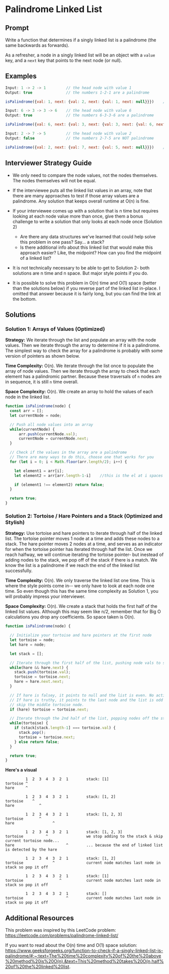 # Palindrome Linked List

## Prompt
Write a function that determines if a singly linked list is a palindrome (the same backwards as forwards).

As a refresher, a node in a singly linked list will be an object with a `value` key, and a `next` key that points to the next node (or null).

## Examples
```javascript
Input: 1 -> 2 -> 1         // the head node with value 1
Output: true               // the numbers 1-2-1 are a palindrome

isPalindrome({val: 1, next: {val: 2, next: {val: 1, next: null}}})    //returns true
```
```javascript
Input: 6 -> 3 -> 3 -> 6    // the head node with value 6
Output: true               // the numbers 6-3-3-6 are a palindrome

isPalindrome({val: 6, next: {val: 3, next: {val: 3, next: {val: 6, next: null}}}})    //returns true
```
```javascript
Input: 2 -> 7 -> 5         // the head node with value 2
Output: false              // the numbers 2-7-5 are NOT palindrome

isPalindrome({val: 2, next: {val: 7, next: {val: 5, next: null}}})    //returns false
```

## Interviewer Strategy Guide

- We only need to compare the node values, not the nodes themselves. The nodes themselves will not be equal.

- If the interviewee puts all the linked list values in an array, note that there are many approaches to test if those array values are a palindrome. Any solution that keeps overall runtime at O(n) is fine.

- If your interviewee comes up with a solution that is n time but requires looking at each node value more than once, give them a bonus challenge to write a solution that only looks at each node once (Solution 2)
  - Are there any data structures we've learned that could help solve this problem in one pass? Say... a stack?
  - Is there additional info about this linked list that would make this approach easier? Like, the midpoint? How can you find the midpoint of a linked list?

- It is not technically necessary to be able to get to Solution 2- both solutions are n time and n space. But major style points if you do.

- It is possible to solve this problem in O(n) time and O(1) space (better than the solutions below) if you reverse part of the linked list in-place. I omitted that answer because it is fairly long, but you can find the link at the bottom.

## Solutions

### Solution 1: Arrays of Values (Optimized)

**Strategy:** We iterate through the list and populate an array with the node values. Then we iterate through the array to determine if it is a palindrome. The simplest way to check the array for a palindrome is probably with some version of pointers as shown below.

**Time Complexity:** O(n). We iterate through the list once to populate the array of node values. Then we iterate through the array to check that each element has a palindromic partner. Because these traversals of `n` nodes are in sequence, it is still `n` time overall.

**Space Complexity:** O(n). We create an array to hold the values of each node in the linked list.

```javascript
function isPalindrome(node) {
  const arr = [];
  let currentNode = node;

  // Push all node values into an array
  while(currentNode) {
      arr.push(currentNode.val);
      currentNode = currentNode.next;
  }

  // Check if the values in the array are a palindrome
  // There are many ways to do this, choose one that works for you
  for (let i = 0; i < Math.floor(arr.length/2); i++) {

    let element1 = arr[i];
    let element2 = arr[arr.length-1-i]    //this is the el at i spaces from the back

    if (element1 !== element2) return false;
  }

  return true;
}
```

### Solution 2: Tortoise / Hare Pointers and a Stack (Optimized and Stylish)

**Strategy:** Use tortoise and hare pointers to iterate through half of the linked list. The tortoise pointer moves 1 node at a time and adds these nodes to a stack. The hare pointer moves 2 nodes at a time, and serves as an indicator for when the tortoise pointer has iterated through half the list. Once we reach halfway, we will continue iterating the tortoise pointer- but inestead of adding nodes to the stack, we pop off of the stack if there is a match. We know the list is a palindrome if we reach the end of the linked list successfully.

**Time Complexity:** O(n). We only traverse the linked list one time. This is where the style points come in-- we only have to look at each node one time. So even though this has the same time complexity as Solution 1, you will probably impress your interviewer.

**Space Complexity:** O(n). We create a stack that holds the first half of the linked list values. Although this may seem like n/2, remember that for Big O calculations you drop any coefficients. So space taken is O(n).


```javascript
function isPalindrome(node) {

  // Initialize your tortoise and hare pointers at the first node
  let tortoise = node;
  let hare = node;

  let stack = [];

  // Iterate through the first half of the list, pushing node vals to stack
  while(hare && hare.next) {
    stack.push(tortoise.val);
    tortoise = tortoise.next;
    hare = hare.next.next;
  }

  // If hare is falsey, it points to null and the list is even. No action necessary.
  // If hare is truthy, it points to the last node and the list is odd so we can
  // skip the middle tortoise node.
  if (hare) tortoise = tortoise.next;

  // Iterate through the 2nd half of the list, popping nodes off the stack
  while(tortoise) {
    if (stack[stack.length-1] === tortoise.val) {
      stack.pop();
      tortoise = tortoise.next;
    } else return false;
  }

  return true;
}
```

**Here's a visual**
```
         1  2  3  4  3  2  1        stack: [1]
tortoise ^
hare     ^

         1  2  3  4  3  2  1        stack: [1, 2]
tortoise    ^
hare           ^

         1  2  3  4  3  2  1        stack: [1, 2, 3]
tortoise       ^
hare                 ^

         1  2  3  4  3  2  1        stack: [1, 2, 3]
tortoise          ^                 we stop adding to the stack & skip current tortoise node...
hare                       ^        ... because the end of linked list is detected by the hare

         1  2  3  4  3  2  1        stack: [1, 2]
tortoise             ^              current node matches last node in stack so pop it off

         1  2  3  4  3  2  1        stack: [1]
tortoise                ^           current node matches last node in stack so pop it off

         1  2  3  4  3  2  1        stack: []
tortoise                   ^        current node matches last node in stack so pop it off
```

## Additional Resources

This problem was inspired by this LeetCode problem: https://leetcode.com/problems/palindrome-linked-list/

If you want to read about the O(n) time and O(1) space solution: https://www.geeksforgeeks.org/function-to-check-if-a-singly-linked-list-is-palindrome/#:~:text=The%20time%20complexity%20of%20the%20above%20method%20is%20O(n).&text=This%20method%20takes%20O(n,half%20of%20the%20linked%20list.
